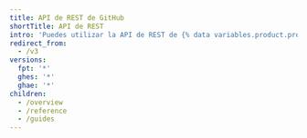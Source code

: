 ```yaml
---
title: API de REST de GitHub
shortTitle: API de REST
intro: 'Puedes utilizar la API de REST de {% data variables.product.prodname_dotcom %} para crear llamadas y obtener los datos que necesitas para integrar con GitHub.'
redirect_from:
  - /v3
versions:
  fpt: '*'
  ghes: '*'
  ghae: '*'
children:
  - /overview
  - /reference
  - /guides
---
```


